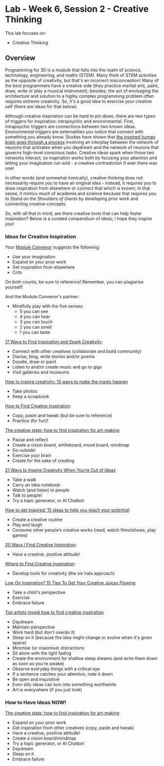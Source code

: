 # Lab - Week 6, Session 2 - Creative Thinking

This lab focuses on:

+ Creative Thinking

## Overview

Programming for 3D is a module that falls into the realm of science, technology, engineering, and maths (STEM). Many think of STEM activities as the opposite of creativity, but that's an incorrect misconception! Many of the best programmers have a creative side (they practice martial arts, paint, draw, write or play a musical instrument); besides, the act of envisaging the architecture and solution to a highly complex programming problem often requires extreme creativity. So, it's a good idea to exercise your creative self (there are ideas for that below).

Although creative inspiration can be hard to pin down, there are two types of triggers for inspiration: intrapsychic and environmental. First, intrapsychic triggers are connections between two known ideas. Environmental triggers are externalities you notice that connect with something you already know. Studies have shown that [the inspired human brain goes through a process](https://www.betterup.com/blog/how-to-get-inspired/) involving an interplay between the network of neurons that activates when you daydream and the network of neurons that governs high-level conscious tasks. Creative ideas spark when those two networks interact, so inspiration works both by focusing your attention and letting your imagination run wild - a creative contradiction if ever there was one!

In other words (and somewhat ironically), creative thinking does not necessarily require you to have an original idea - instead, it requires you to draw inspiration from elsewhere or connect that which is known; in that sense, it mimics much of academia and science because that requires you to _Stand on the Shoulders of Giants_ by developing prior work and connecting creative concepts.

So, with all that in mind, are there creative tools that can help foster inspiration? Below is a curated compendium of ideas; I hope they inspire _you_!

### Ideas for Creative Inspiration

Your [Module Convenor](https://glowkeeper.github.io/) suggests the following:

+ Use your imagination
+ Expand on your prior work
+ Get inspiration from elsewhere
+ Crits

On both counts, be sure to reference! Remember, you can plagiarise yourself!

And the Module Convenor's partner:

+ Mindfully play with the five senses:
  + 5 you can see
  + 4 you can hear
  + 3 you can touch
  + 2 you can smell
  + 1 you can taste

[17 Ways to Find Inspiration and Spark Creativity](https://www.skillshare.com/en/blog/17-ways-to-find-inspiration-and-spark-creativity/):

+ Connect with other creatives (collaborate and build community)
+ Diarise, blog, write stories and/or poems
+ Doodle, draw or paint
+ Listen to and/or create music and go to gigs
+ Visit galleries and museums

[How to inspire creativity: 10 ways to make the magic happen](https://business.talenthouse.com/post/how-to-be-creative-advice)

+ Take photos
+ Keep a scrapbook

[How to Find Creative Inspiration](https://yesimadesigner.com/how-to-find-creative-inspiration/):

+ Copy, paste and tweak (but be sure to reference)
+ Practice (for fun)!

[The creative state: how to find inspiration for art-making](https://www.artsymposia.com/article/inspiration-for-art)

+ Pause and reflect
+ Create a vision board, whiteboard, mood board, mindmap
+ Go outside!
+ Exercise your brain
+ Create for the sake of creating

[21 Ways to Inspire Creativity When You’re Out of Ideas](https://www.grammarly.com/blog/ways-to-inspire-creativity/)

+ Take a walk
+ Carry an idea notebook
+ Watch (and listen) to people
+ Talk to people!
+ Try a topic generator, or AI Chatbot

[How to get inspired: 15 ideas to help you reach your potential](https://www.betterup.com/blog/how-to-get-inspired/):

+ Create a creative routine
+ Play and laugh
+ Consume other people’s creative works (read, watch films/shows, play games)

[20 Ways I Find Creative Inspiration](https://roomfortuesday.com/20-ways-i-find-creative-inspiration/):

+ Have a creative, positive attitude!

[Where to Find Creative Inspiration](https://www.jeffbullas.com/creative-inspiration/):

+ Develop tools for creativity (the six hats approach)

[Low On Inspiration? 15 Tips To Get Your Creative Juices Flowing](https://www.forbes.com/sites/forbesbusinesscouncil/2023/03/17/low-on-inspiration-15-tips-to-get-your-creative-juices-flowing/)

+ Take a child's perspective
+ Exercise
+ Embrace failure

[Top artists reveal how to find creative inspiration](https://www.theguardian.com/culture/2012/jan/02/top-artists-creative-inspiration)

+ Daydream
+ Maintain perspective
+ Work hard (but don't overdo it)
+ Sleep on it (because the idea might change or evolve when it's given space)
+ Minimise (or maximise) distractions
+ Sit alone with the light fading
+ Create the environment for shallow sleep dreams (and write them down as soon as you're awake)
+ Observe everyday things with a critical eye
+ If a sentence catches your attention, note it down
+ Be open and inquisitive
+ Even silly ideas can turn into something worthwhile
+ Art is everywhere (if you just look)

### How to Have Ideas NOW!

[The creative state: how to find inspiration for art-making](https://www.artsymposia.com/article/inspiration-for-art)

+ Expand on your prior work
+ Get inspiration from other creatives (copy, paste and tweak)
+ Have a creative, positive attitude!
+ Create a vision board/mindmap
+ Try a topic generator, or AI Chatbot
+ Daydream
+ Sleep on it
+ Embrace failure
